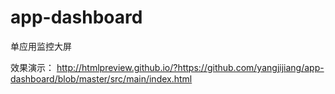 # app-dashboard
单应用监控大屏

效果演示：
http://htmlpreview.github.io/?https://github.com/yangjijiang/app-dashboard/blob/master/src/main/index.html